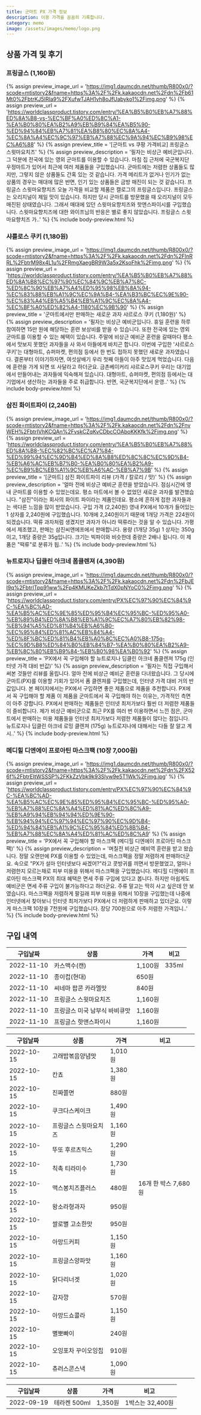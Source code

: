 ```yaml
---
title: 군마트 PX 가격 정보
description: 이용 가격을 꼼꼼히 기록합니다. 
category: memo
image: /assets/images/memo/logo.png
---
```



상품 가격 및 후기
---

### 프링글스 (1,160원)
{% assign preview_image_url = 'https://img1.daumcdn.net/thumb/R800x0/?scode=mtistory2&fname=https%3A%2F%2Fk.kakaocdn.net%2Fdn%2Fb61Mt0%2FbtrKJ5IRIa9%2FXufwTJAH1vh8oJfUabyko1%2Fimg.png' %}
{% assign preview_url = 'https://worldclassproduct.tistory.com/entry/%EA%B5%B0%EB%A7%88%ED%8A%B8-vs-%EC%BF%A0%ED%8C%A1-%EA%B0%80%EA%B2%A9%EB%B9%84%EA%B5%90-%ED%94%84%EB%A7%81%EA%B8%80%EC%8A%A4-%EC%8A%A4%EC%9C%97%EB%A7%88%EC%9A%94%EC%B9%98%EC%A6%88' %}
{% assign preview_title = '[군마트 vs 쿠팡 가격비교] 프링글스 스윗마요치즈' %}
{% assign preview_description = '필자는 비상근 예비군입니다. 그 덕분에 전국에 있는 영외 군마트를 이용할 수 있습니다. 마침 집 근처에 국군복지단 우정마트가 있어서 최근에 여러 제품들을 구입했습니다. 군마트에는 저렴한 상품들도 많지만, 그렇지 않은 상품들도 간혹 있는 것 같습니다. 가격 메리트가 없거나 인기가 없는 상품의 경우는 매대에 많은 반면, 인기 있는 상품들은 금방 매진이 되는 것 같습니다. 프링글스 스윗마요향치즈 오늘 가격을 비교할 제품은 캘로그의 프링글스입니다. 프링글스는 오리지널이 제일 맛이 있습니다. 하지만 당시 군마트를 방문했을 때 오리지널이 모두 매진된 상태였습니다. 그래서 매대에 있던 스윗마요향치즈와 핫앤스파이시를 구입했습니다. 스윗마요향치즈에 대한 와이프님의 반응은 별로 좋지 않았습니다. 프링글스 스윗마요향치즈 가..' %}
{% include body-preview.html %}

### 샤를로스 쿠키 (1,180원)
{% assign preview_image_url = 'https://img1.daumcdn.net/thumb/R800x0/?scode=mtistory2&fname=https%3A%2F%2Fk.kakaocdn.net%2Fdn%2FInRRL%2FbtrM98x4L1u%2FRmgXaegBR9W3a5x2KsoFhk%2Fimg.png' %}
{% assign preview_url = 'https://worldclassproduct.tistory.com/entry/%EA%B5%B0%EB%A7%88%ED%8A%B8%EC%97%90%EC%84%9C%EB%A7%8C-%ED%8C%90%EB%A7%A4%ED%95%98%EB%8A%94-%EC%83%88%EB%A1%9C%EC%9A%B4-%EA%B3%BC%EC%9E%90-%EC%83%A4%EB%A5%B4%EB%A1%9C%EC%8A%A4-%EC%BF%A0%ED%82%A4-1180%EC%9B%90' %}
{% assign preview_title = '군마트에서만 판매하는 새로운 과자 샤르로스 쿠키 (1,180원)' %}
{% assign preview_description = '필자는 비상근 예비군입니다. 휴일 훈련을 하루 참여하면 15만 원에 해당하는 훈련 보상비를 받을 수 있습니다. 또한 전국에 있는 영외 군마트를 이용할 수 있는 혜택이 있습니다. 주말에 비상근 예비군 훈련을 갈때마다 평소에서 맛보지 못했던 과자들을 사 와서 아들에게 바치곤 합니다. 이번에 구입한 '샤르로스 쿠키'는 대형마트, 슈퍼마켓, 편의점 등에서 한 번도 접하지 못했던 새로운 과자였습니다. 결론부터 이야기하자면, 여섯살배기 우리 첫째 아들이 아주 맛있게 먹었습니다. 다음에 훈련을 가게 되면 또 사달라고 하더군요. 금촌베이커리 샤르로스쿠키 우리는 대기업에서 만들어내는 과자들에 익숙해져 있습니다. 대형마트, 슈퍼마켓, 편의점 등에서는 대기업에서 생산하는 과자들을 주로 취급합니다. 반면, 국군복지단에서 운영..' %}
{% include body-preview.html %}

### 삼진 화이트파이 (2,240원)
{% assign preview_image_url = 'https://img1.daumcdn.net/thumb/R800x0/?scode=mtistory2&fname=https%3A%2F%2Fk.kakaocdn.net%2Fdn%2FnvWEH%2FbtrIVhKCQAn%2FvskCZqKvCDbcCOAboKKKfk%2Fimg.png' %}
{% assign preview_url = 'https://worldclassproduct.tistory.com/entry/%EA%B5%B0%EB%A7%88%ED%8A%B8-%EC%82%BC%EC%A7%84-%ED%99%94%EC%9D%B4%ED%8A%B8%ED%8C%8C%EC%9D%B4-%EB%A6%AC%EB%B7%B0-%EA%B0%80%EA%B2%A9-%EC%B9%BC%EB%A1%9C%EB%A6%AC-%EB%A7%9B' %}
{% assign preview_title = '[군마트] 삼진 화이트파이 리뷰 (가격 / 칼로리 / 맛)' %}
{% assign preview_description = '얼마 전에 비상근 예비군 훈련을 받았습니다. 점심시간에 영내 군마트를 이용할 수 있었는데요. 평소 마트에서 볼 수 없었던 새로운 과자를 발견했습니다. &quot;삼진&quot;이라는 회사의 화이트 파이라는 제품인데요. 평소에 흔하게 접한 과자들과는 색다른 느낌을 많이 받았습니다. 구입 가격 (2,240원) 영내 PX에서 10개가 들어있는 1 상자를 2,240원에 구입했습니다. 10개에 2,240원이기 때문에 1개당 가격은 224원이 되겠습니다. 떡류 과자처럼 생겼지만 과자가 아니라 떡류라는 것을 알 수 있습니다. 가평에서 제조했고, 판매는 삼진씨앤에프에서 판매합니다. 용량 (1개당 35g) 1 상자는 350g이고, 1개당 중량은 35g입니다. 크기는 빅파이와 비슷한데 중량은 2배나 됩니다. 이 제품은 &quot;떡류&quot;로 분류가 됩..' %}
{% include body-preview.html %}

### 뉴트로지나 딥클린 아크네 폼클렌져 (4,390원)
{% assign preview_image_url = 'https://img1.daumcdn.net/thumb/R800x0/?scode=mtistory2&fname=https%3A%2F%2Fk.kakaocdn.net%2Fdn%2FbJEI9q%2FbtrITpp91ww%2Fp4KMUKeZkb7tTdX0pNYoC0%2Fimg.png' %}
{% assign preview_url = 'https://worldclassproduct.tistory.com/entry/PX%EC%97%90%EC%84%9C-%EA%BC%AD-%EA%B5%AC%EC%9E%85%ED%95%B4%EC%95%BC-%ED%95%A0-%EB%89%B4%ED%8A%B8%EB%A1%9C%EC%A7%80%EB%82%98-%EB%94%A5%ED%81%B4%EB%A6%B0-%EC%95%84%ED%81%AC%EB%84%A4-%ED%8F%BC%ED%81%B4%EB%A0%8C%EC%A0%B8-175g-%EC%9D%B8%ED%84%B0%EB%84%B7-%EA%B0%80%EA%B2%A9-%EB%8C%80%EB%B9%84-%EB%B0%98%EA%B0%92' %}
{% assign preview_title = 'PX에서 꼭 구입해야 할 뉴트로지나 딥클린 아크네 폼클렌져 175g (인터넷 가격 대비 반값)' %}
{% assign preview_description = '필자는 직접 구입해서 써본 것들만 리뷰를 올립니다. 얼마 전에 비상근 예비군 훈련을 다녀왔습니다. 그 당시에 군마트(PX)를 이용할 기회가 있어서 폼 클렌져를 구입했는데, 인터넷 가격 대비 거의 반값입니다. 본 페이지에서는 PX에서 구입하면 좋은 제품으로 제품을 추천합니다. PX에서 꼭 구입해야 할 제품 이 제품을 군마트에서 꼭 구입해야 하는 이유는, 가격적인 측면이 아주 강합니다. PX에서 판매하는 제품들은 인터넷 최저가보다 훨씬 더 저렴한 제품들이 즐비합니다. 제가 비상근 예비군으로 최근 PX를 여러 번 이용하면서 느낀 점은, 군마트에서 판매하는 미용 제품들을 인터넷 최저가보다 저렴한 제품들이 많다는 점입니다. 뉴트로지나 딥클린 아크네 로밍 클렌져 (175g) 뉴트로지나에 대해서는 다들 잘 알고 계시..' %}
{% include body-preview.html %}

### 메디힐 디엔에이 프로아틴 마스크팩 (10장 7,000원)
{% assign preview_image_url = 'https://img1.daumcdn.net/thumb/R800x0/?scode=mtistory2&fname=https%3A%2F%2Fk.kakaocdn.net%2Fdn%2FX526f%2FbtrEItWSSSP%2FKkZzVbk9k93Slyw9e5T1Wk%2Fimg.jpg' %}
{% assign preview_url = 'https://worldclassproduct.tistory.com/entry/PX%EC%97%90%EC%84%9C-%EA%BC%AD-%EA%B5%AC%EC%9E%85%ED%95%B4%EC%95%BC-%ED%95%A0-%EB%A7%88%EC%8A%A4%ED%81%AC%ED%8C%A9-%EB%A9%94%EB%94%94%ED%9E%90-%EB%94%94%EC%97%94%EC%97%90%EC%9D%B4-%ED%94%84%EB%A1%9C%EC%95%84%ED%8B%B4-%EB%A7%88%EC%8A%A4%ED%81%AC%ED%8C%A9' %}
{% assign preview_title = 'PX에서 꼭 구입해야 할 마스크팩 (메디힐 디엔에이 프로아틴 마스크팩)' %}
{% assign preview_description = '며칠전 비상근 예비역 훈련을 받고 왔습니다. 정말 오랜만에 PX를 이용할 수 있었는데, 마스크팩을 정말 저렴하게 판매하더군요. 속으로 &quot;PX가 설마 인터넷보다 싸겠어?&quot;라고 콧방귀를 끼면서 방문했었고, 얼마나 저렴한지 모르는채로 피부 미용을 위해서 마스크팩을 구입했습니다. 메디힐 디엔에이 프로아틴 마스크팩 PX의 최대 혜택은 면세 주류 구입에 있다고 봅니다. 하지만 아쉽게도 예비군은 면세 주류 구입이 불가능하다고 하더군요. 주류 말고는 딱히 사고 싶은데 안 보였습니다. 마스크팩을 저렴하게 팔길래 피부 미용을 위해서 10장을 구입했는데 나중에 인터넷에서 찾아보니 인터넷 최저가보다 PX에서 더 저렴하게 판매하고 있더군요. 이렇게 마스크팩 10장을 7천원에 구입했습니다. 장당 700원으로 아주 저렴한 가격입니..' %}
{% include body-preview.html %}




구입 내역
---

|구입날짜|상품|가격|비고|
|---|---|---|---|
|2022-11-10|카스맥수(캔)|1,100원|335ml|
|2022-11-10|종이컵(현대)|650원|   |
|2022-11-10|씨네마 팝콘 카라멜맛|840원|   |
|2022-11-10|프링글스 스윗마요치즈|1,160원|   |
|2022-11-10|프링글스 미국 남부식 바비큐맛|1,160원|   |
|2022-11-10|프링글스 핫앤스파이시|1,160원|   |


|구입날짜|상품|가격|비고|
|---|---|---|---|
|2022-10-15|고래밥볶음양념맛|1,010원|   |
|2022-10-15|칸쵸|1,380원|   |
|2022-10-15|진짜쫄면|880원|   |
|2022-10-15|쿠크다스케이크|1,490원|   |
|2022-10-15|프링글스 스윗마요치즈|1,160원|   |
|2022-10-15|뚜또 후르츠믹스|1,290원|   |
|2022-10-15|칙촉 티라미수|1,730원|   |
|2022-10-15|맥스봉치즈플러스|480원|16개 한 박스 7,680원|
|2022-10-15|왕소라형과자|950원|   |
|2022-10-15|쌀로별 고소한맛|950원|   |
|2022-10-15|아망드커피|1,150원|   |
|2022-10-15|프링글스양파맛|1,160원|   |
|2022-10-15|닭다리너겟|1,020원|   |
|2022-10-15|감자깡|570원|   |
|2022-10-15|아망드쇼콜라|1,150원|   |
|2022-10-15|별뽀빠이|240원|   |
|2022-10-15|오잉포차 꾸이오잉칩|910원|   |
|2022-10-15|츄러스콘스낵|1,090원|   |


|구입날짜|상품|가격|비고|
|---|---|---|---|
|2022-09-19|테라켄 500ml|1,350원|1박스는 32,400원|

